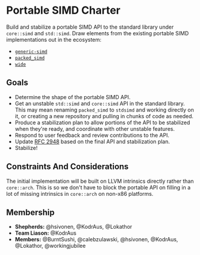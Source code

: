 # Portable SIMD Charter

Build and stabilize a portable SIMD API to the standard library under `core::simd` and `std::simd`.
Draw elements from the existing portable SIMD implementations out in the ecosystem:

- [`generic-simd`]
- [`packed_simd`]
- [`wide`]

## Goals

- Determine the shape of the portable SIMD API.
- Get an unstable `std::simd` and `core::simd` API in the standard library.
This may mean renaming `packed_simd` to `stdsimd` and working directly on it, or creating a new repository and pulling in chunks of code as needed.
- Produce a stabilization plan to allow portions of the API to be stabilized when they're ready, and coordinate with other unstable features.
- Respond to user feedback and review contributions to the API.
- Update [RFC 2948] based on the final API and stabilization plan.
- Stabilize!

## Constraints And Considerations

The initial implementation will be built on LLVM intrinsics directly rather than `core::arch`.
This is so we don't have to block the portable API on filling in a lot of missing intrinsics in `core::arch` on non-x86 platforms.

## Membership

* **Shepherds:** @hsivonen, @KodrAus, @Lokathor
* **Team Liason:** @KodrAus
* **Members:** @BurntSushi, @calebzulawski, @hsivonen, @KodrAus, @Lokathor, @workingjubilee

[`packed_simd`]: https://github.com/rust-lang/packed_simd
[`wide`]: https://github.com/Lokathor/wide
[`generic-simd`]: https://github.com/calebzulawski/generic-simd
[RFC 2948]: https://github.com/rust-lang/rfcs/pull/2948
